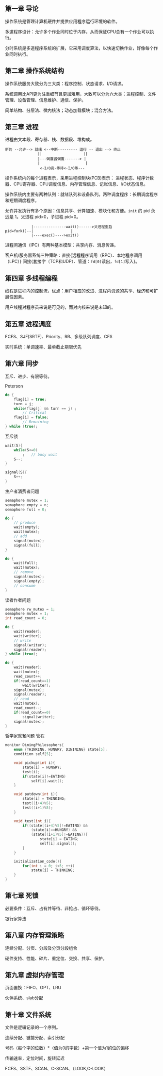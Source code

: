## 第一章 导论
操作系统是管理计算机硬件并提供应用程序运行环境的软件。

多道程序设计：允许多个作业同时位于内存，从而保证CPU总有一个作业可以执行。

分时系统是多道程序系统的扩展，它采用调度算法，以快速切换作业，好像每个作业同时执行。

## 第二章 操作系统结构

操作系统服务大致分为三大类：程序控制、状态请求、I/O请求。

系统调用比API更为注重细节且更加难用，大致可以分为六大类：进程控制、文件管理、设备管理、信息维护、通信、保护。

简单结构、分层法、微内核法；动态加载模块；混合方法。

## 第三章 进程

进程由文本段、寄存器、栈、数据段、堆构成。

```
新的 --允许--> 就绪 <--中断--------- 运行 -- 退出 --> 终止
               ||                   ||
               |---调度器调度-------> |
               |                     |
                <-I/O完-等待<-I/O等---
```

操作系统内的每个进程表示，采用进程控制块(PCB)表示：
进程状态、程序计数器、CPU寄存器、CPU调度信息、内存管理信息、记账信息、I/O状态信息。

操作系统内主要有两种队列：就绪队列和设备队列。两种调度程序：长期调度程序和短期调度程序。

允许并发执行有多个原因：信息共享、计算加速、模块化和方便。`init` 的 pid 永远是 1。父进程 pid>0，子进程 pid=0。

```
            |---------------wait()------>父进程重启
pid=fork()--|                 |
            |----exec()---->exit()
```

进程间通信（IPC）有两种基本模型：共享内存、消息传递。

客户机/服务器系统三种策略：直接{远程程序调用（RPC）、本地程序调用（LPC）} 间接{套接字（TCP和UDP）、管道：`fd[0]`读出，`fd[1]`写入}。

## 第四章 多线程编程

线程是进程内的控制流，优点：用户相应的改进、进程内资源的共享、经济和可扩展性因素。

用户线程对程序员来说是可见的，而对内核来说是未知的。

## 第五章 进程调度

FCFS、SJF[SRTF]、Priority、RR、多级队列调度、CFS

实时系统：单调速率、最单截止期限优先

## 第六章 同步

互斥、进步、有限等待。

Peterson
```c
do {
    flag[i] = true;
    turn = j;
    while(flag[j] && turn == j) ;
        // Critical
    flag[i] = false;
        // Remaining
} while (true);
```

互斥锁
```c
wait(S){
    while(S<=0)
        ;   // busy wait
    S--;
}

signal(S){
    S++;
}
```

生产者消费者问题
```c
semaphore mutex = 1;
semaphore empty = n;
semaphore full = 0;

do {
    // produce
    wait(empty);
    wait(mutex);
    // add
    signal(mutex);
    signal(full);
}

do {
    wait(full);
    wait(mutex);
    // remove
    signal(mutex);
    signal(empty);
    // consume
}
```

读者作者问题
```c
semaphore rw_mutex = 1;
semaphore mutex = 1;
int read_count = 0;

do {
    wait(reader);
    wait(writer);
    // write
    signal(writer);
    signal(reader);
} while (true);

do {
    wait(reader);
    wait(mutex);
    read_count++;
    if(read_count==1)
        wait(writer);
    signal(mutex);
    signal(reader);
    // read
    wait(mutex);
    read_count--;
    if(read_count==0)
        signal(writer);
    signal(mutex);
}
```

哲学家就餐问题 管程

```c
monitor DiningPhilosophers{
    enum {THINKING, HUNGRY, DININING} state[5];
    condition self[5];

    void pickup(int i){
        state[i] = HUNGRY;
        test(i);
        if(state[i]!=EATING)
            self[i].wait();
    }

    void putdown(int i){
        state[i] = THINKING;
        test((i+4)%5);
        test((i+1)%5);
    }

    void test(int i){
        if((state[(i+4)%5]!=EATING) &&
            (state[i]==HUNGRY) &&
            (state[(i+1)%5]!=EATING)){
                state[i] = EATING;
                self[i].signal();
        }
    }

    initialization_code(){
        for(int i = 0; i<5; ++i)
            state[i] = THINKING;
    }
}
```

## 第七章 死锁

必要条件：互斥、占有并等待、非抢占、循环等待。

银行家算法

## 第八章 内存管理策略

连续分配、分页、分段及分页分段组合

硬件支持、性能、碎片、重定位、交换、共享、保护。

## 第九章 虚拟内存管理

页面置换：FIFO、OPT、LRU

伙伴系统、slab分配

## 第十章 文件系统

文件是逻辑记录的一个序列。

连续分配、链接分配、索引分配

号码（每个字的位数）*（值为0的字数）+第一个值为1的位的偏移

传输速率，定位时间，旋转延迟

FCFS、SSTF、SCAN、C-SCAN、（LOOK,C-LOOK）